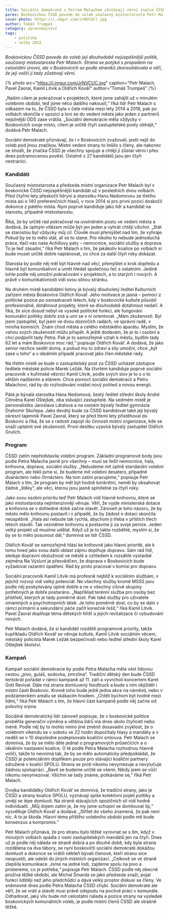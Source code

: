 ```yaml
---
title: Sociální demokraté s Petrem Malachem zůstávají věrní značce ČSSD
perex: Boskovickou ČSSD povede do voleb současný místostarosta Petr Malach. Strana věří, že její voliči jí tady zůstávají věrní.
cover-photo: https://i.imgur.com/JrNVCUCl.jpg
author: Tomáš Trumpeš
category: zpravodajství
tags:
    - politika
    - volby 2022
---
```


*Boskovickou ČSSD povede do voleb její dlouhodobě nejúspěšnější politik, současný místostarosta Petr Malach. Strana se potýká s propadem na celostátní úrovni, ale v Boskovicích se podle straníků zkonsolidovala a věří, že její voliči jí tady zůstávají věrní.*

{% photo src="https://i.imgur.com/JrNVCUC.jpg" caption="Petr Malach, Pavel Zaoral, Kamil Litvik a Oldřich Kovář" author="Tomáš Trumpeš" /%}

„Naším cílem je pokračovat v projektech, které jsme zahájili už v minulém volebním období, teď jsme něco dalšího nakousli,“ říká lídr Petr Malach s odkazem na to, že ČSSD byla v čele města mezi lety 2014 a 2018, pak po volbách skončila v opozici a loni se do vedení města jako jeden z partnerů nejsilnější ODS zase vrátila. „Sociální demokracie měla vždycky v Boskovicích svoje místo, cílem je určitě čtyři zastupitelské posty obhájit,“ dodává Petr Malach.

Sociální demokraté přiznávají, že i v Boskovicích zvažovali, jestli nejít do voleb pod jinou značkou. Místní vedení strany to řešilo s členy, ale nakonec se shodli, že značka ČSSD je všechny spojuje a chtějí jí zůstat věrní i přes dnes pošramocenou pověst. Ostatně z 27 kandidátů jsou jen čtyři nestraníci.

### Kandidáti

Současný místostarosta a předseda místní organizace Petr Malach byl v boskovické ČSSD nejúspěšnější kandidát už v posledních dvou volbách. Před čtyřmi lety přeskočil lídryni a starostku Hanu Nedomovou ze třetího místa asi o 140 preferenčních hlasů, v roce 2014 si pro první pozici doskočil dokonce z pátého místa. Nyní poprvé kandiduje jako lídr a kandidát na starostu, případně místostarostu.

Říká, že by určitě rád pokračoval na uvolněném postu ve vedení města a dodává, že úplným vítězem může být jen jeden a vyhrát chtějí všichni. „Stát se starostou byl vždycky můj cíl. Člověk musí přemýšlet nad tím, že vyhraje. Pokud by se to mělo stát, ať se to stane. Pro nikoho to nebude jednoduchá práce, tlačí nás naše Achillovy paty – nemocnice, sociální služby a doprava. To je teď zásadní,“ říká Petr Malach s tím, že jakákoliv koalice po volbách si bude muset určitě dobře naplánovat, co chce za další čtyři roky dokázat.

Starosta by podle něj měl být hlavně nad věcí, přemýšlet o krok dopředu a hlavně být komunikativní a umět hledat společnou řeč s ostatními. Jedině tohle podle něj umožní pokračování v projektech, a to starých i nových. A právě v komunikativnosti vidí svou silnou stránku.

Na druhém místě kandidátní listiny je bývalý dlouholetý ředitel Kulturních zařízení města Boskovice Oldřich Kovář. Jeho motivace je jasná – pomoci z politické pozice po osmadvaceti letech, kdy v boskovické kultuře působil profesionálně, dotáhnout projekty, které se dlouhodobě dotáhnout nedaří. A říká, že sice dosud nebyl ve vysoké politické funkci, ale fungování komunální politiky dobře zná a umí se v ní orientovat. „Mám zkušenosti. Byl jsem zastupitel, byl jsem ve dvou dozorčích radách, ve správní radě, v mnoha komisích. Znám chod města a celého městského aparátu. Myslím, že vahou svých zkušeností můžu přispět. A ještě dodávám, že je to i osobní a chci podpořit tady Petra. Pak je to samozřejmě vztah k městu, bydlím tady 62 let a mám Boskovice moc rád,“ popisuje Oldřich Kovář. A dodává, že jako senior nechce sedět doma, a pokud mu to zdraví a síly umožní, chce „být zase u toho“ a v ideálním případě pracovat jako člen městské rady.

Na třetím místě se bude o zastupitelský post za ČSSD ucházet zástupce ředitele městské policie Marek Ležák. Na čtvrtém kandiduje poprvé sociální pracovník v kuřimské věznici Kamil Litvik, podle svých slov je to s o to větším nadšením a elánem. Chce pomoct sociální demokracii a Petru Malachovi, rád by do rozhodování vnášel nový pohled a novou energii.

Pátá je bývalá starostka Hana Nedomová, šestý ředitel střední školy André Citroëna Karel Ošlejšek, oba stávající zastupitelé. Na sedmém místě je personalistka Jaroslava Látalová a na osmém bývalý ředitel gymnázia Drahomír Skořepa. Jako devátý bude za ČSSD kandidovat také její bývalý okresní tajemník Pavel Zaoral, který se před třemi lety přistěhoval do Boskovic a říká, že se s radostí zapojil do činnosti místní organizace, kde se snaží uplatnit své zkušenosti. První desítku uzavírá bývalý zastupitel Oldřich Grulich.

### Program

ČSSD zatím nepředstavila volební program. Základní programové body jsou podle Petra Malacha jasné pro všechny – musí se řešit nemocnice, hala, knihovna, doprava, sociální služby. „Nebudeme mít úplně standardní volební program, ale řekli jsme si, že budeme mít volební desatero, případně dvanáctero nebo čtrnáctero. Na tom zatím pracujeme,“ popisuje Petr Malach s tím, že program by měl být hodně konkrétní, neměl by obsahovat žádné „štěky“, ale věci, kterou jsou jasně splnitelné za čtyři roky.

Jako svou osobní prioritu teď Petr Malach vidí hlavně knihovnu, které se jako místostarosta nejintenzivněji věnuje. Věří, že vyjde ministerská dotace a knihovna se v dohledné době začne stavět. Zároveň je toho názoru, že by město mělo knihovnu postavit i v případě, že by žádost o dotaci skončila neúspěšně. „Hala asi nebude tak rychlá, abychom ji třeba v příštích třech letech stavěli. Tak vezměme knihovnu a postavme ji za svoje peníze. Jeden velký projekt už musíme udělat. Když už je to takto rozběhlé, myslím si, že by se to mělo posunout dál,“ domnívá se lídr ČSSD.

Oldřich Kovář se samozřejmě hlásí ke knihovně jako hlavní prioritě, ale k tomu hned jako svou další oblast zájmu doplňuje dopravu. Sám rád řídí, sleduje dopravní obslužnost ve městě a vzhledem k rozsáhlé výstavbě zejména Na Výsluní je přesvědčen, že doprava v Boskovicích bude vyžadovat razantní opatření. Rád by proto pracoval v komisi pro dopravu.

Sociální pracovník Kamil Litvik má profesně nejblíž k sociálním službám, v jejichž rozvoji vidí velký potenciál. Ne všechny služby kromě MSSS jsou podle něj poskytovány úplně dobře a ne o všechny cílové skupiny potřebných je dobře postaráno. „Například terénní služba pro osoby bez přístřeší, kterých je tady poměrně dost. Pak také služby pro uživatele omamných a psychotropních látek. Je toho poměrně dost, co by se dalo v rámci primární a sekundární péče začít konečně řešit,“ říká Kamil Litvik. Pavel Zaoral doplňuje téma dětských hřišť a jejich revitalizace či vybudování nových.

Petr Malach dodává, že si kandidáti rozdělili programové priority, takže kupříkladu Oldřich Kovář se věnuje kultuře, Kamil Litvik sociálním věcem, městský policista Marek Ležák bezpečnosti nebo ředitel střední školy Karel Ošlejšek školství.

### Kampaň

Kampaň sociální demokracie by podle Petra Malacha měla vést lidovou cestou „pivo, guláš, sodovka, zmrzlina“. Tradiční dětský den bude ČSSD tentokrát pořádat v rámci kampaně až 11. září a vyvrcholí koncertem Karel Gott Revival. Dále má strana domluvený foodtruck a bude s ním objíždět i místní části Boskovic. Kromě toho bude ještě jedna akce na náměstí, nebo v podzámeckém areálu se skákacím hradem. „Chtěli bychom být hodně mezi lidmi,“ říká Petr Malach s tím, že hlavní část kampaně podle něj začne od poloviny srpna.

Sociálně demokratický lídr zároveň popisuje, že v boskovické politice proběhla generační výměna a většina lídrů má dnes okolo čtyřiceti nebo méně. Podle něj by to mohlo mimo jiné změnit dosavadní zvyklost, že o volebním víkendu se v sobotu ve 22 hodin dopočítaly hlasy a mandáty a v neděli se v 10 dopoledne podepisovala koaliční smlouva. Petr Malach se domnívá, že by se mělo déle jednat o programových průsečících a o ideálním nastavení koalice. O té podle Petra Malacha rozhodnou hlavně voliči, takže to nevnímá tak, že by se mělo automaticky předpokládat, že ČSSD je potenciálním doplňkem pouze pro stávající koaliční partnery sdružené v koalici SPOLU. Strana se proti nikomu nevymezuje a nevylučuje žádnou spolupráci. „Bavit se budeme určitě se všemi. Nikdy jsem se vůči nikomu nevymezoval. Všichni se tady známe, potkáváme se,“ říká Petr Malach.

Dvojka kandidátky Oldřich Kovář se domnívá, že tradiční strany, jako je ČSSD a strany koalice SPOLU, vyznávají spíše kolektivní pojetí politiky a umějí se lépe domluvit. Na straně stávajících opozičních sil vidí hodně individualit. „Můj dojem zatím je, že my jsme schopní se domlouvat líp,“ vysvětluje Oldřich Kovář a dodává: „Střílet do všeho znamená, že pak není nic. A to je škoda. Hlavní téma příštího volebního období podle mě bude konsenzus a kompromis.“

Petr Malach přiznává, že pro stranu bylo těžké vyrovnat se s tím, když v minulých volbách spadla z osmi zastupitelských mandátů jen na čtyři. Dnes už je podle něj nálada ve straně dobrá a po dlouhé době, kdy byla strana rozdělena na dva tábory, se nyní boskovičtí sociální demokraté dokážou domluvit a dokonce se vrátili někteří bývalí členové, kteří stranu sice neopustili, ale odešli do jiných místních organizací. „Celkově se ve straně zlepšila komunikace. Jsme na jedné lodi, zajdeme spolu na pivo a probereme, co je potřeba,“ popisuje Petr Malach. ČSSD podle něj obecně prožívá těžké období, ale Michal Šmarda se jako předseda snaží, pojal funkci lidštěji než jeho předchůdci a dává velký prostor diskusi se členy. Ve sněmovně dnes podle Petra Malacha ČSSD chybí. Sociální demokraté ale věří, že se vrátí a stavět musí právě odspodu na poctivé práci v komunále. Odhadovat, jaký vliv bude mít celostátní nálada a pozice strany na výsledek boskovických komunálních voleb, je podle místní členů ČSSD ale strašně těžké.
